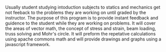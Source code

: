 Usually student studying intoduction subjects to statics and mechanics get not feeback to the problems they are working on until graded by the instructor. The purpose of this program is to provide instant feedback and guidence to the student while they are working on problems. It will cover the areas of vector math, the concept of stress and strain, beam loading, truss solving and Mohr's circle. It will preform the repetative calculations using apache commons math and will provide drawings and graphs using a javascript framework.
